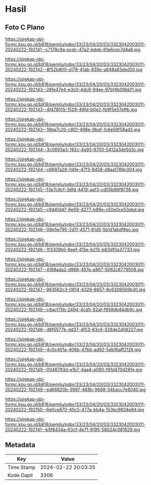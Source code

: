 # Hasil

## Foto C Plano

https://sirekap-obj-formc.kpu.go.id/b818/pemilu/pdpr/33/23/04/20/03/3323042003011-20240222-192141--c7178c9a-ecdc-47a2-bdeb-61e6cec7d4a8.jpg

https://sirekap-obj-formc.kpu.go.id/b818/pemilu/pdpr/33/23/04/20/03/3323042003011-20240222-192142--8f52b800-a178-41ab-839e-a648a83ded50.jpg

https://sirekap-obj-formc.kpu.go.id/b818/pemilu/pdpr/33/23/04/20/03/3323042003011-20240222-192143--26fe47e4-e3c0-4dc9-94ee-97bf4b09bbf1.jpg

https://sirekap-obj-formc.kpu.go.id/b818/pemilu/pdpr/33/23/04/20/03/3323042003011-20240222-192143--4f478f05-1529-49fd-b0e2-fb9f5e57effb.jpg

https://sirekap-obj-formc.kpu.go.id/b818/pemilu/pdpr/33/23/04/20/03/3323042003011-20240222-192143--19ba7c20-c801-498e-9bef-1c6e59f58ad3.jpg

https://sirekap-obj-formc.kpu.go.id/b818/pemilu/pdpr/33/23/04/20/03/3323042003011-20240222-192144--3c0693a3-192c-4a93-8700-5412a3de5d3c.jpg

https://sirekap-obj-formc.kpu.go.id/b818/pemilu/pdpr/33/23/04/20/03/3323042003011-20240222-192144--c6697a28-04fe-47f3-8458-d8aa1789c004.jpg

https://sirekap-obj-formc.kpu.go.id/b818/pemilu/pdpr/33/23/04/20/03/3323042003011-20240222-192145--f3e7c8cf-3dfd-4419-aaf3-cd05b86f9738.jpg

https://sirekap-obj-formc.kpu.go.id/b818/pemilu/pdpr/33/23/04/20/03/3323042003011-20240222-192145--c9d41dd7-6e59-4277-b89e-c50e0ce53ebd.jpg

https://sirekap-obj-formc.kpu.go.id/b818/pemilu/pdpr/33/23/04/20/03/3323042003011-20240222-192146--08e5e795-2d11-4571-81d5-5b1d1abdf8ec.jpg

https://sirekap-obj-formc.kpu.go.id/b818/pemilu/pdpr/33/23/04/20/03/3323042003011-20240222-192146--1f3309b5-8eef-415e-b215-b83df0a37733.jpg

https://sirekap-obj-formc.kpu.go.id/b818/pemilu/pdpr/33/23/04/20/03/3323042003011-20240222-192147--4188ada2-d966-457e-a867-5062c6779508.jpg

https://sirekap-obj-formc.kpu.go.id/b818/pemilu/pdpr/33/23/04/20/03/3323042003011-20240222-192147--963562c3-0814-4329-8657-8c6309569b30.jpg

https://sirekap-obj-formc.kpu.go.id/b818/pemilu/pdpr/33/23/04/20/03/3323042003011-20240222-192148--c8acf75b-2494-4cd5-82af-f959db44db9c.jpg

https://sirekap-obj-formc.kpu.go.id/b818/pemilu/pdpr/33/23/04/20/03/3323042003011-20240222-192148--d6f5577b-dd37-4f53-83c6-328de2d08227.jpg

https://sirekap-obj-formc.kpu.go.id/b818/pemilu/pdpr/33/23/04/20/03/3323042003011-20240222-192149--4c0c401a-406b-47bb-ad92-5db16aff2126.jpg

https://sirekap-obj-formc.kpu.go.id/b818/pemilu/pdpr/33/23/04/20/03/3323042003011-20240222-192149--0046793d-e1b7-4aa4-a090-f91d470d281e.jpg

https://sirekap-obj-formc.kpu.go.id/b818/pemilu/pdpr/33/23/04/20/03/3323042003011-20240222-192149--ed66820b-3997-468b-9668-34bacc7e8040.jpg

https://sirekap-obj-formc.kpu.go.id/b818/pemilu/pdpr/33/23/04/20/03/3323042003011-20240222-192150--6e0ce870-40c5-477a-bb4a-153bc9924e84.jpg

https://sirekap-obj-formc.kpu.go.id/b818/pemilu/pdpr/33/23/04/20/03/3323042003011-20240222-192141--b5f6434a-63cf-4e7f-9195-58024c081629.jpg


## Metadata

| Key        | Value               |
| ---------- | ------------------- |
| Time Stamp | 2024-02-22 20:03:35 |
| Kode Dapil | 3306                |




